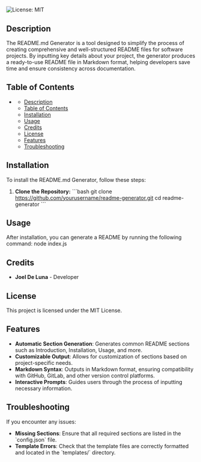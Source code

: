 # 
![License: MIT](https://img.shields.io/badge/License-MIT-yellow.svg)
  


## Description

  The README.md Generator is a tool designed to simplify the process of creating comprehensive and well-structured README files for software projects. By inputting key details about your project, the generator produces a ready-to-use README file in Markdown format, helping developers save time and ensure consistency across documentation.


## Table of Contents 

- [](#)
  - [Description](#description)
  - [Table of Contents](#table-of-contents)
  - [Installation](#installation)
  - [Usage](#usage)
  - [Credits](#credits)
  - [License](#license)
  - [Features](#features)
  - [Troubleshooting](#troubleshooting)


## Installation

To install the README.md Generator, follow these steps:

1. **Clone the Repository:**
   \`\`\`bash
   git clone https://github.com/yourusername/readme-generator.git
   cd readme-generator
   \`\`\`

## Usage

After installation, you can generate a README by running the following command: node index.js


## Credits
- **Joel De Luna** - Developer

## License

This project is licensed under the MIT License.

## Features

- **Automatic Section Generation**: Generates common README sections such as Introduction, Installation, Usage, and more.
- **Customizable Output**: Allows for customization of sections based on project-specific needs.
- **Markdown Syntax**: Outputs in Markdown format, ensuring compatibility with GitHub, GitLab, and other version control platforms.
- **Interactive Prompts**: Guides users through the process of inputting necessary information.

## Troubleshooting

If you encounter any issues:

- **Missing Sections**: Ensure that all required sections are listed in the \`config.json\` file.
- **Template Errors**: Check that the template files are correctly formatted and located in the \`templates/\` directory.

